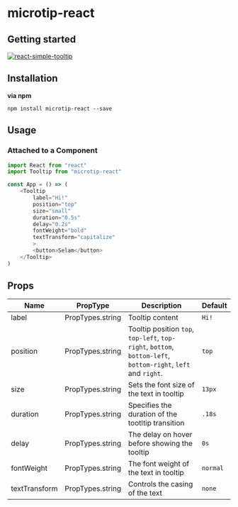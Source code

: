 # microtip-react

## Getting started

[![react-simple-tooltip](https://nodei.co/npm/microtip-react.png?downloads=true&downloadRank=true&stars=true)](https://nodei.co/npm/microtip-react)

## Installation

**via npm**
```shell
npm install microtip-react --save
```
## Usage

### Attached to a Component

```javascript
import React from "react"
import Tooltip from "microtip-react"

const App = () => (
    <Tooltip
        label="Hi!"
        position="top"
        size="small"
        duration="0.5s"
        delay="0.2s"
        fontWeight="bold"
        textTransform="capitalize"
        >
        <button>Selam</button>
    </Tooltip>
)
```

## Props

| Name          | PropType          | Description                                       | Default      |
| ------------- | ----------------- | ------------------------------------------------- | ------------ |
| label         | PropTypes.string  | Tooltip content                             | `Hi!`            |
| position      | PropTypes.string  | Tooltip position `top`, `top-left`, `top-right`, `bottom`, `bottom-left`, `bottom-right`, `left` and `right`.                          | `top`       |
| size          | PropTypes.string  | Sets the font size of the text in tooltip         | `13px`       |
| duration      | PropTypes.string  | Specifies the duration of the tootltip transition | `.18s`       |
| delay         | PropTypes.string  | The delay on hover before showing the tooltip                                   | `0s`            |
| fontWeight    | PropTypes.string  | The font weight of the text in tooltip                    | `normal`            |
| textTransform | PropTypes.string  | Controls the casing of the text                   | `none`     |
